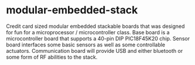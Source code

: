 # modular-embedded-stack

Credit card sized modular embedded stackable boards that was designed for fun for a microprocessor / microcontroller class. Base board is a microcontroller board that supports a 40-pin DIP PIC18F45K20 chip. Sensor board interfaces some basic sensors as well as some controllable actuators. Communication board will provide USB and either bluetooth or some form of RF abilities to the stack.
